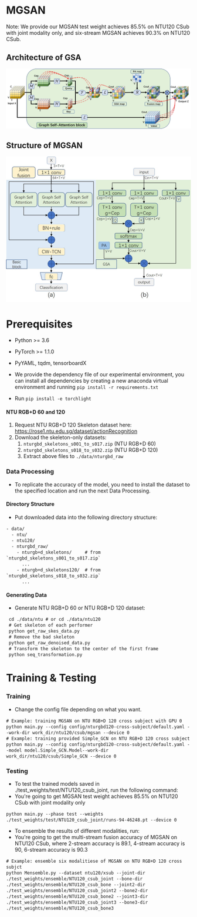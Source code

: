 # MGSAN
Note: We provide our MGSAN test weight achieves 85.5% on NTU120 CSub with joint modality only, and six-stream MGSAN achieves 90.3% on NTU120 CSub.

## Architecture of GSA
![image](src/GSA_block.jpg)

## Structure of MGSAN
![image](src/framework.jpg)
# Prerequisites
- Python >= 3.6
- PyTorch >= 1.1.0
- PyYAML, tqdm, tensorboardX

- We provide the dependency file of our experimental environment, you can install all dependencies by creating a new anaconda virtual environment and running `pip install -r requirements.txt `
- Run `pip install -e torchlight`

#### NTU RGB+D 60 and 120

1. Request NTU RGB+D 120 Skeleton dataset here: https://rose1.ntu.edu.sg/dataset/actionRecognition
2. Download the skeleton-only datasets:
   1. `nturgbd_skeletons_s001_to_s017.zip` (NTU RGB+D 60)
   2. `nturgbd_skeletons_s018_to_s032.zip` (NTU RGB+D 120)
   3. Extract above files to `./data/nturgbd_raw`


### Data Processing
- To replicate the accuracy of the model, you need to install the dataset to the specified location and run the next Data Processing.

#### Directory Structure
- Put downloaded data into the following directory structure:

```
- data/
  - ntu/
  - ntu120/
  - nturgbd_raw/
    - nturgb+d_skeletons/     # from `nturgbd_skeletons_s001_to_s017.zip`
      ...
    - nturgb+d_skeletons120/  # from `nturgbd_skeletons_s018_to_s032.zip`
      ...
```

#### Generating Data

- Generate NTU RGB+D 60 or NTU RGB+D 120 dataset:

```
 cd ./data/ntu # or cd ./data/ntu120
 # Get skeleton of each performer
 python get_raw_skes_data.py
 # Remove the bad skeleton 
 python get_raw_denoised_data.py
 # Transform the skeleton to the center of the first frame
 python seq_transformation.py
```

# Training & Testing

### Training

- Change the config file depending on what you want.

```
# Example: training MGSAN on NTU RGB+D 120 cross subject with GPU 0
python main.py --config config/nturgbd120-cross-subject/default.yaml --work-dir work_dir/ntu120/csub/mgsan --device 0
# Example: training provided Simple_GCN on NTU RGB+D 120 cross subject
python main.py --config config/nturgbd120-cross-subject/default.yaml --model model.Simple_GCN.Model--work-dir work_dir/ntu120/csub/Simple_GCN --device 0
```


### Testing

- To test the trained models saved in ./test_weights/test/NTU120_csub_joint, run the following command:
- You're going to get MGSAN test weight achieves 85.5% on NTU120 CSub with joint modality only
```
python main.py --phase test --weights ./test_weights/test/NTU120_csub_joint/runs-94-46248.pt --device 0
```

- To ensemble the results of different modalities, run:
- You're going to get the multi-stream fusion accuracy of MGSAN on NTU120 CSub, where 2-stream accuracy is 89.1, 4-stream accuracy is 90, 6-stream accuracy is 90.3
```
# Example: ensemble six modalitiese of MGSAN on NTU RGB+D 120 cross subjct
python Mensemble.py --dataset ntu120/xsub --joint-dir ./test_weights/ensemble/NTU120_csub_joint --bone-dir ./test_weights/ensemble/NTU120_csub_bone --joint2-dir ./test_weights/ensemble/NTU120_csub_joint2 --bone2-dir ./test_weights/ensemble/NTU120_csub_bone2 --joint3-dir ./test_weights/ensemble/NTU120_csub_joint3 --bone3-dir ./test_weights/ensemble/NTU120_csub_bone3
```

